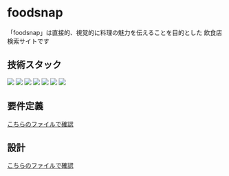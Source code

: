 # foodsnap
「foodsnap」は直接的、視覚的に料理の魅力を伝えることを目的とした
飲食店検索サイトです

## 技術スタック
<img src="https://img.shields.io/badge/-Next.js-1a1a1a?logo=next.js&logoColor=white&style=flat" />
<img src="https://img.shields.io/badge/-Supabase-1a1a1a?logo=supabase&logoColor=3ECF8E&style=flat" />
<img src="https://img.shields.io/badge/-hono-1a1a1a?logo=hono&logoColor=E36002&style=flat" />
<img src="https://img.shields.io/badge/-prisma-1a1a1a?logo=prisma&logoColor=2D3748&style=flat" />
<img src="https://img.shields.io/badge/-swagger-1a1a1a?logo=swagger&logoColor=85EA2D&style=flat" />
<img src="https://img.shields.io/badge/-zod-1a1a1a?logo=zod&logoColor=3E67B1&style=flat" />
<img src="https://img.shields.io/badge/-redux-1a1a1a?logo=redux&logoColor=764ABC&style=flat" />

## 要件定義
<a href="docs/station2/doc2.md">こちらのファイルで確認</a>

## 設計
<a href="docs/station3/doc.md">こちらのファイルで確認</a>
